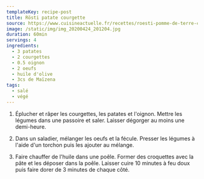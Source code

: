 ```yaml
---
templateKey: recipe-post
title: Rösti patate courgette
source: https://www.cuisineactuelle.fr/recettes/roesti-pomme-de-terre-courgette-348686
image: /static/img/img_20200424_201204.jpg
duration: 60min
servings: 4
ingredients:
  - 3 patates
  - 2 courgettes
  - 0.5 oignon
  - 2 oeufs
  - huile d'olive
  - 3cs de Maïzena
tags:
  - salé
  - végé
---
```

1. Éplucher et râper les courgettes, les patates et l'oignon. Mettre les légumes dans une passoire et saler. Laisser dégorger au moins une demi-heure.

2. Dans un saladier, mélanger les oeufs et la fécule. Presser les légumes à l'aide d'un torchon puis les ajouter au mélange.

3. Faire chauffer de l'huile dans une poêle. Former des croquettes avec la pâte et les déposer dans la poêle. Laisser cuire 10 minutes à feu doux puis faire dorer de 3 minutes de chaque côté.